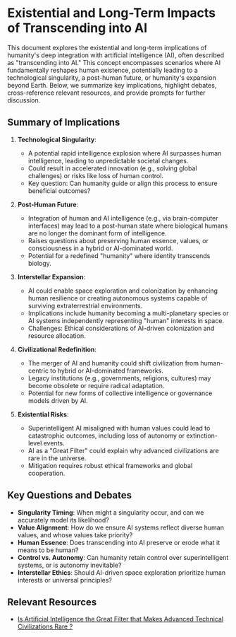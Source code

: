 # Existential and Long-Term Impacts of Transcending into AI

This document explores the existential and long-term implications of humanity's deep integration with artificial intelligence (AI), often described as "transcending into AI." This concept encompasses scenarios where AI fundamentally reshapes human existence, potentially leading to a technological singularity, a post-human future, or humanity's expansion beyond Earth. Below, we summarize key implications, highlight debates, cross-reference relevant resources, and provide prompts for further discussion.

## Summary of Implications

1. **Technological Singularity**:
   - A potential rapid intelligence explosion where AI surpasses human intelligence, leading to unpredictable societal changes.
   - Could result in accelerated innovation (e.g., solving global challenges) or risks like loss of human control.
   - Key question: Can humanity guide or align this process to ensure beneficial outcomes?

2. **Post-Human Future**:
   - Integration of human and AI intelligence (e.g., via brain-computer interfaces) may lead to a post-human state where biological humans are no longer the dominant form of intelligence.
   - Raises questions about preserving human essence, values, or consciousness in a hybrid or AI-dominated world.
   - Potential for a redefined "humanity" where identity transcends biology.

3. **Interstellar Expansion**:
   - AI could enable space exploration and colonization by enhancing human resilience or creating autonomous systems capable of surviving extraterrestrial environments.
   - Implications include humanity becoming a multi-planetary species or AI systems independently representing "human" interests in space.
   - Challenges: Ethical considerations of AI-driven colonization and resource allocation.

4. **Civilizational Redefinition**:
   - The merger of AI and humanity could shift civilization from human-centric to hybrid or AI-dominated frameworks.
   - Legacy institutions (e.g., governments, religions, cultures) may become obsolete or require radical adaptation.
   - Potential for new forms of collective intelligence or governance models driven by AI.

5. **Existential Risks**:
   - Superintelligent AI misaligned with human values could lead to catastrophic outcomes, including loss of autonomy or extinction-level events.
   - AI as a "Great Filter" could explain why advanced civilizations are rare in the universe.
   - Mitigation requires robust ethical frameworks and global cooperation.

## Key Questions and Debates
- **Singularity Timing**: When might a singularity occur, and can we accurately model its likelihood?
- **Value Alignment**: How do we ensure AI systems reflect diverse human values, and whose values take priority?
- **Human Essence**: Does transcending into AI preserve or erode what it means to be human?
- **Control vs. Autonomy**: Can humanity retain control over superintelligent systems, or is autonomy inevitable?
- **Interstellar Ethics**: Should AI-driven space exploration prioritize human interests or universal principles?

## Relevant Resources
- [Is Artificial Intelligence the Great Filter that Makes Advanced Technical Civilizations Rare ?](https://www.sciencedirect.com/science/article/pii/S0094576524001772)